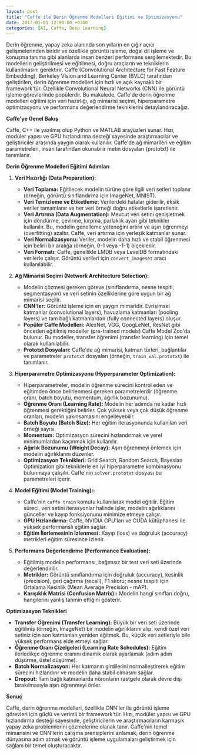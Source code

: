 ```yaml
---
layout: post
title: "Caffe ile Derin Öğrenme Modelleri Eğitimi ve Optimizasyonu"
date: 2017-01-01 12:00:00 +0300
categories: [AI, Caffe, Deep Learning]
---
```



Derin öğrenme, yapay zeka alanında son yılların en çığır açıcı gelişmelerinden biridir ve özellikle görüntü işleme, doğal dil işleme ve konuşma tanıma gibi alanlarda insan benzeri performans sergilemektedir. Bu modellerin geliştirilmesi ve eğitilmesi, doğru araçların ve tekniklerin kullanılmasını gerektirir. Caffe (Convolutional Architecture for Fast Feature Embedding), Berkeley Vision and Learning Center (BVLC) tarafından geliştirilen, derin öğrenme modelleri için hızlı ve açık kaynaklı bir framework'tür. Özellikle Convolutional Neural Networks (CNN) ile görüntü işleme görevlerinde popülerdir. Bu makalede, Caffe'de derin öğrenme modelleri eğitimi için veri hazırlığı, ağ mimarisi seçimi, hiperparametre optimizasyonu ve performans değerlendirme tekniklerini detaylandıracağız.

**Caffe'ye Genel Bakış**

Caffe, C++ ile yazılmış olup Python ve MATLAB arayüzleri sunar. Hızı, modüler yapısı ve GPU hızlandırma desteği sayesinde araştırmacılar ve geliştiriciler arasında yaygın olarak kullanılır. Caffe'de ağ mimarileri ve eğitim parametreleri, insan tarafından okunabilir metin dosyaları (prototxt) ile tanımlanır.

**Derin Öğrenme Modelleri Eğitimi Adımları**

1.  **Veri Hazırlığı (Data Preparation):**
    *   **Veri Toplama:** Eğitilecek modelin türüne göre ilgili veri setleri toplanır (örneğin, görüntü sınıflandırma için ImageNet, MNIST).
    *   **Veri Temizleme ve Etiketleme:** Verilerdeki hatalar giderilir, eksik veriler tamamlanır ve her veri örneği doğru etiketlerle işaretlenir.
    *   **Veri Artırma (Data Augmentation):** Mevcut veri setini genişletmek için döndürme, çevirme, kırpma, parlaklık ayarı gibi teknikler kullanılır. Bu, modelin genelleme yeteneğini artırır ve aşırı öğrenmeyi (overfitting) azaltır. Caffe, veri artırma için yerleşik katmanlar sunar.
    *   **Veri Normalizasyonu:** Veriler, modelin daha hızlı ve stabil öğrenmesi için belirli bir aralığa (örneğin, 0-1 veya -1-1) ölçeklenir.
    *   **Veri Formatı:** Caffe, genellikle LMDB veya LevelDB formatındaki verilerle çalışır. Görüntü verileri için `convert_imageset` aracı kullanılabilir.

2.  **Ağ Mimarisi Seçimi (Network Architecture Selection):**
    *   Modelin çözmesi gereken göreve (sınıflandırma, nesne tespiti, segmentasyon) ve veri setinin özelliklerine göre uygun bir ağ mimarisi seçilir.
    *   **CNN'ler:** Görüntü işleme için en yaygın mimaridir. Evrişimsel katmanlar (convolutional layers), havuzlama katmanları (pooling layers) ve tam bağlı katmanlardan (fully connected layers) oluşur.
    *   **Popüler Caffe Modelleri:** AlexNet, VGG, GoogLeNet, ResNet gibi önceden eğitilmiş modeller (pre-trained models) Caffe Model Zoo'da bulunur. Bu modeller, transfer öğrenimi (transfer learning) için temel olarak kullanılabilir.
    *   **Prototxt Dosyaları:** Caffe'de ağ mimarisi, katman türleri, bağlantılar ve parametreler `prototxt` dosyaları (örneğin, `train_val.prototxt`) ile tanımlanır.

3.  **Hiperparametre Optimizasyonu (Hyperparameter Optimization):**
    *   Hiperparametreler, modelin öğrenme sürecini kontrol eden ve eğitimden önce belirlenmesi gereken parametrelerdir (öğrenme oranı, batch boyutu, momentum, ağırlık bozunumu).
    *   **Öğrenme Oranı (Learning Rate):** Modelin her adımda ne kadar hızlı öğrenmesi gerektiğini belirler. Çok yüksek veya çok düşük öğrenme oranları, modelin yakınsamasını engelleyebilir.
    *   **Batch Boyutu (Batch Size):** Her eğitim iterasyonunda kullanılan veri örneği sayısı.
    *   **Momentum:** Optimizasyon sürecini hızlandırmak ve yerel minimumlardan kaçınmak için kullanılır.
    *   **Ağırlık Bozunumu (Weight Decay):** Aşırı öğrenmeyi önlemek için modelin ağırlıklarını düzenler.
    *   **Optimizasyon Teknikleri:** Grid Search, Random Search, Bayesian Optimization gibi tekniklerle en iyi hiperparametre kombinasyonu bulunmaya çalışılır. Caffe'nin `solver.prototxt` dosyası bu parametreleri içerir.

4.  **Model Eğitimi (Model Training)::**
    *   Caffe'nin `caffe train` komutu kullanılarak model eğitilir. Eğitim süreci, veri setini iterasyonlar halinde işler, modelin ağırlıklarını günceller ve kayıp fonksiyonunu minimize etmeye çalışır.
    *   **GPU Hızlandırma:** Caffe, NVIDIA GPU'ları ve CUDA kütüphanesi ile yüksek performanslı eğitim sağlar.
    *   **Eğitim İlerlemesinin İzlenmesi:** Kayıp (loss) ve doğruluk (accuracy) metrikleri eğitim süresince izlenir.

5.  **Performans Değerlendirme (Performance Evaluation):**
    *   Eğitilmiş modelin performansı, bağımsız bir test veri seti üzerinde değerlendirilir.
    *   **Metrikler:** Görüntü sınıflandırma için doğruluk (accuracy), kesinlik (precision), geri çağırma (recall), F1 skoru; nesne tespiti için Ortalama Kesinlik (Mean Average Precision - mAP).
    *   **Karışıklık Matrisi (Confusion Matrix)::** Modelin hangi sınıfları doğru, hangilerini yanlış tahmin ettiğini gösterir.

**Optimizasyon Teknikleri**

*   **Transfer Öğrenimi (Transfer Learning):** Büyük bir veri seti üzerinde eğitilmiş (örneğin, ImageNet) bir modelin ağırlıklarını alıp, kendi özel veri setiniz için son katmanları yeniden eğitmek. Bu, küçük veri setleriyle bile yüksek performans elde etmeyi sağlar.
*   **Öğrenme Oranı Çizelgeleri (Learning Rate Schedules):** Eğitim ilerledikçe öğrenme oranını dinamik olarak ayarlamak (adım adım düşürme, üstel düşürme).
*   **Batch Normalizasyon:** Her katmanın girdilerini normalleştirerek eğitim sürecini hızlandırır ve modelin daha stabil olmasını sağlar.
*   **Dropout:** Tam bağlı katmanlarda nöronların rastgele olarak devre dışı bırakılmasıyla aşırı öğrenmeyi önler.

**Sonuç**

Caffe, derin öğrenme modelleri, özellikle CNN'ler ile görüntü işleme görevleri için güçlü ve verimli bir framework'tür. Hızı, modüler yapısı ve GPU hızlandırma desteği sayesinde, geliştiricilerin ve araştırmacıların karmaşık yapay zeka problemlerini çözmelerine olanak tanır. Caffe'nin temel mimarisini ve CNN'lerin çalışma prensiplerini anlamak, derin öğrenme dünyasına adım atmak ve görüntü işleme uygulamaları geliştirmek için sağlam bir temel oluşturacaktır.
